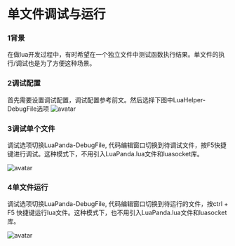 # 单文件调试与运行
### 1背景
在做lua开发过程中，有时希望在一个独立文件中测试函数执行结果。单文件的执行/调试也是为了方便这种场景。

### 2调试配置
首先需要设置调试配置，调试配置参考前文。然后选择下图中LuaHelper-DebugFile选项
![avatar](https://raw.githubusercontent.com/yinfei8/LuaHelper/master/images/debug/debugfile.png)


### 3调试单个文件
调试选项切换LuaPanda-DebugFile, 代码编辑窗口切换到待调试文件，按F5快捷键进行调试。这种模式下，不用引入LuaPanda.lua文件和luasocket库。

![avatar](https://raw.githubusercontent.com/yinfei8/LuaHelper/master/images/debug/debugfilerun.png)


### 4单文件运行
调试选项切换LuaPanda-DebugFile, 代码编辑窗口切换到待运行的文件，按ctrl + F5 快捷键运行lua文件。这种模式下，也不用引入LuaPanda.lua文件和luasocket库。

![avatar](https://raw.githubusercontent.com/yinfei8/LuaHelper/master/images/debug/runonefile.gif)
